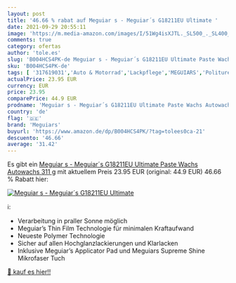 ```yaml
---
layout: post
title: '46.66 % rabat auf Meguiar s - Meguiar´s G18211EU Ultimate '
date: 2021-09-29 20:55:11
image: 'https://m.media-amazon.com/images/I/51Wg4isXJTL._SL500_._SL400_.jpg'
comments: true
category: ofertas
author: 'tole.es'
slug: 'B004HCS4PK-de Meguiar s - Meguiar´s G18211EU Ultimate Paste Wachs...'
sku: 'B004HCS4PK-de'
tags: [ '317619031','Auto & Motorrad','Lackpflege','MEGUIARS','Polituren','Produkte','Reinigung & Pflege','meguiars', ]
actualPrice: 23.95 EUR
currency: EUR
price: 23.95
comparePrice: 44.9 EUR
prodname: 'Meguiar s - Meguiar´s G18211EU Ultimate Paste Wachs Autowachs  311 g'
country: 'de'
flag: '🇩🇪'
brand: 'Meguiars'
buyurl: 'https://www.amazon.de/dp/B004HCS4PK/?tag=tolees0ca-21'
descuento: '46.66'
average: '31.42'
---
```


Es gibt ein [Meguiar s - Meguiar´s G18211EU Ultimate Paste Wachs Autowachs  311 g](https://www.amazon.de/dp/B004HCS4PK/?tag=tolees0ca-21) mit aktuellem Preis 23.95 EUR (original: 44.9 EUR) 46.66 % Rabatt hier:

[![Meguiar s - Meguiar´s G18211EU Ultimate ](https://m.media-amazon.com/images/I/51Wg4isXJTL._SL500_._SL400_.jpg)](https://www.amazon.de/dp/B004HCS4PK/?tag=tolees0ca-21)

ℹ️:

- Verarbeitung in praller Sonne möglich
- Meguiar’s Thin Film Technologie für minimalen Kraftaufwand
- Neueste Polymer Technologie
- Sicher auf allen Hochglanzlackierungen und Klarlacken
- Inklusive Meguiar’s Applicator Pad und Meguiars Supreme Shine Mikrofaser Tuch

[🛒 kauf es hier!!](https://www.amazon.de/dp/B004HCS4PK/?tag=tolees0ca-21)
